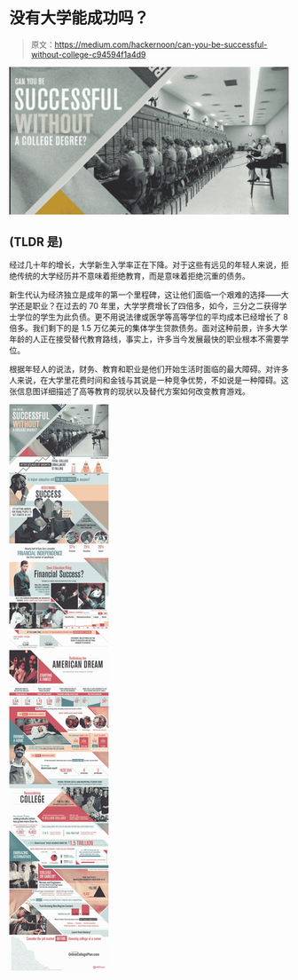 # 没有大学能成功吗？

> 原文：<https://medium.com/hackernoon/can-you-be-successful-without-college-c94594f1a4d9>

![](img/a33a41ca1c704b6c867575be633be781.png)

## (TLDR 是)

经过几十年的增长，大学新生入学率正在下降。对于这些有远见的年轻人来说，拒绝传统的大学经历并不意味着拒绝教育，而是意味着拒绝沉重的债务。

新生代认为经济独立是成年的第一个里程碑，这让他们面临一个艰难的选择——大学还是职业？在过去的 70 年里，大学学费增长了四倍多，如今，三分之二获得学士学位的学生为此负债。更不用说法律或医学等高等学位的平均成本已经增长了 8 倍多。我们剩下的是 1.5 万亿美元的集体学生贷款债务。面对这种前景，许多大学年龄的人正在接受替代教育路线，事实上，许多当今发展最快的职业根本不需要学位。

根据年轻人的说法，财务、教育和职业是他们开始生活时面临的最大障碍。对许多人来说，在大学里花费时间和金钱与其说是一种竞争优势，不如说是一种障碍。这张信息图详细描述了高等教育的现状以及替代方案如何改变教育游戏。

![](img/80440baef4cec794a5f20a5d82919147.png)